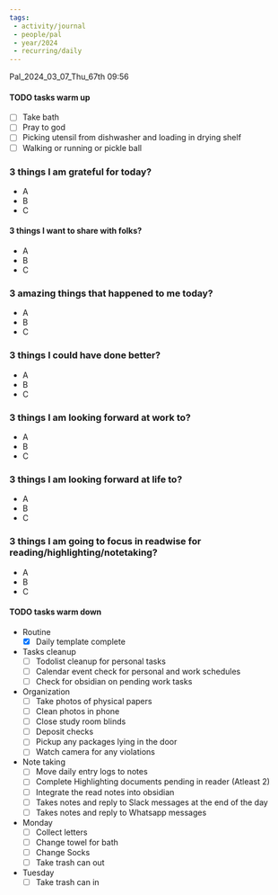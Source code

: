 ```yaml
---
tags:
 - activity/journal
 - people/pal
 - year/2024
 - recurring/daily
---
```


Pal_2024_03_07_Thu_67th
09:56
 
#### TODO tasks warm up
- [ ] Take bath
- [ ] Pray to god
- [ ] Picking utensil from dishwasher and loading in drying shelf
- [ ] Walking or running or pickle ball

### 3 things I am grateful for today?
- A
- B
- C

#### 3 things I want to share with folks?
- A
- B
- C 

### 3 amazing things that happened to me today?
- A
- B
- C

### 3 things I could have done better?
- A
- B
- C

### 3 things I am looking forward at work to? 
- A
- B
- C
### 3 things I am looking forward at life to? 
- A
- B
- C

### 3 things I am going to focus in readwise for reading/highlighting/notetaking? 
- A
- B
- C

#### TODO tasks warm down
- Routine
	- [x] Daily template complete	
- Tasks cleanup 
	- [ ] Todolist cleanup for personal tasks
	- [ ] Calendar event check for personal and work schedules 
	- [ ] Check for obsidian on pending work tasks
- Organization
	- [ ] Take photos of physical papers
	- [ ] Clean photos in phone
	- [ ] Close study room blinds
	- [ ] Deposit checks
	- [ ] Pickup any packages lying in the door
	- [ ] Watch camera for any violations 
- Note taking
	- [ ] Move daily entry logs to notes
	- [ ] Complete Highlighting documents pending in reader (Atleast 2)
	- [ ] Integrate the read notes into obsidian 
	- [ ] Takes notes and reply to Slack messages at the end of the day
	- [ ] Takes notes and reply to Whatsapp messages
- Monday
	- [ ] Collect letters
	- [ ] Change towel for bath
	- [ ] Change Socks 
	- [ ] Take trash can out
- Tuesday
	- [ ] Take trash can in 